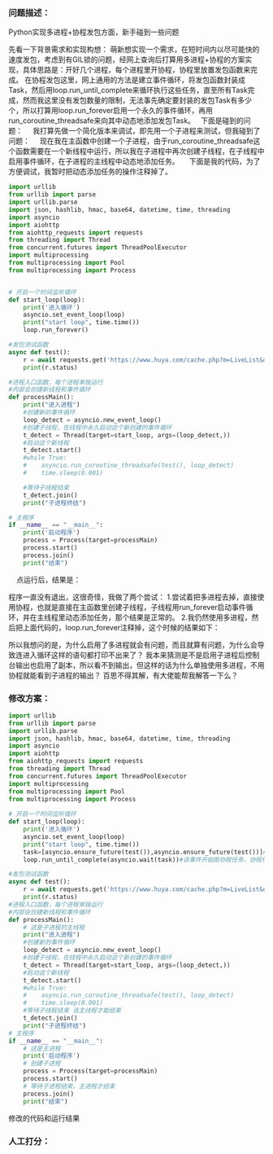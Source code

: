 ### 问题描述：
<p>Python实现多进程+协程发包方面，新手碰到一些问题</p>
先看一下背景需求和实现构想：
萌新想实现一个需求，在短时间内以尽可能快的速度发包，考虑到有GIL锁的问题，经网上查询后打算用多进程+协程的方案实现，具体思路是：开好几个进程，每个进程里开协程，协程里放置发包函数来完成。
在协程发包这里，网上通用的方法是建立事件循环，将发包函数封装成Task，然后用loop.run_until_complete来循环执行这些任务，直至所有Task完成，然而我这里没有发包数量的限制，无法事先确定要封装的发包Task有多少个，所以打算用loop.run_forever启用一个永久的事件循环，再用run_coroutine_threadsafe来向其中动态地添加发包Task。
 
下面是碰到的问题：
    我打算先做一个简化版本来调试，即先用一个子进程来测试，但我碰到了问题：
    现在我在主函数中创建一个子进程，由于run_coroutine_threadsafe这个函数需要在一个新线程中运行，所以我在子进程中再次创建子线程，在子线程中启用事件循环，在子进程的主线程中动态地添加任务。
    下面是我的代码，为了方便调试，我暂时把动态添加任务的操作注释掉了。


```python
import urllib
from urllib import parse
import urllib.parse
import json, hashlib, hmac, base64, datetime, time, threading
import asyncio
import aiohttp
from aiohttp_requests import requests
from threading import Thread
from concurrent.futures import ThreadPoolExecutor
import multiprocessing
from multiprocessing import Pool
from multiprocessing import Process


# 开启一个时间监听循环
def start_loop(loop):
	print('进入循环')
	asyncio.set_event_loop(loop)
	print("start loop", time.time())
	loop.run_forever()

#发包测试函数
async def test():
    r = await requests.get('https://www.huya.com/cache.php?m=LiveList&do=getLiveListByPage&tagAll=0&page={}')
    print(r.status)

#进程入口函数，每个进程单独运行
#内部会创建新线程和事件循环
def processMain():
	print("进入进程")
    #创建新的事件循环
	loop_detect = asyncio.new_event_loop()
    #创建子线程，在线程中永久启动这个新创建的事件循环
	t_detect = Thread(target=start_loop, args=(loop_detect,))    
    #启动这个新线程
	t_detect.start()
	#while True:
	#    asyncio.run_coroutine_threadsafe(test(), loop_detect)
	#    time.sleep(0.001)

	#等待子线程结束
	t_detect.join()
	print("子进程终结")

# 主程序
if __name__ == "__main__":
	print('启动程序')
	process = Process(target=processMain)
	process.start()
	process.join()
	print("结束")
```
    点运行后，结果是：

程序一直没有退出，这很奇怪，我做了两个尝试：
1.尝试着把多进程去掉，直接使用协程，也就是直接在主函数里创建子线程，子线程用run_forever启动事件循环，并在主线程里动态添加任务，那个结果是正常的。
2.我仍然使用多进程，然后把上面代码的，loop.run_forever注释掉，这个时候的结果如下：

所以我想问的是，为什么启用了多进程就会有问题，而且就算有问题，为什么会导致连进入循环这样的语句都打印不出来了？
我本来猜测是不是启用子进程后控制台输出也启用了副本，所以看不到输出，但这样的话为什么单独使用多进程，不用协程就能看到子进程的输出？
百思不得其解，有大佬能帮我解答一下么？ 
### 修改方案：


```python
import urllib
from urllib import parse
import urllib.parse
import json, hashlib, hmac, base64, datetime, time, threading
import asyncio
import aiohttp
from aiohttp_requests import requests
from threading import Thread
from concurrent.futures import ThreadPoolExecutor
import multiprocessing
from multiprocessing import Pool
from multiprocessing import Process
 
# 开启一个时间监听循环
def start_loop(loop):
    print('进入循环')
    asyncio.set_event_loop(loop)
    print("start loop", time.time())
    task=[asyncio.ensure_future(test()),asyncio.ensure_future(test())]#创建协程任务列表
    loop.run_until_complete(asyncio.wait(task))#该事件开始跑协程任务，协程任务结束，该事件就会结束

#发包测试函数
async def test():
    r = await requests.get('https://www.huya.com/cache.php?m=LiveList&do=getLiveListByPage&tagAll=0&page={}')
    print(r.status)
#进程入口函数，每个进程单独运行
#内部会创建新线程和事件循环
def processMain():
    # 这是子进程的主线程
	print("进入进程")
    #创建新的事件循环
	loop_detect = asyncio.new_event_loop()
    #创建子线程，在线程中永久启动这个新创建的事件循环
	t_detect = Thread(target=start_loop, args=(loop_detect,))    
    #启动这个新线程
	t_detect.start()
	#while True:
	#    asyncio.run_coroutine_threadsafe(test(), loop_detect)
	#    time.sleep(0.001)
	#等待子线程结束 该主线程才能结束
	t_detect.join()
	print("子进程终结")
# 主程序
if __name__ == "__main__":
    # 这是主进程
	print('启动程序')
    # 创建子进程
	process = Process(target=processMain)
	process.start()
    # 等待子进程结束，主进程才结束
	process.join()
	print("结束")
```
修改的代码和运行结果


### 人工打分：
